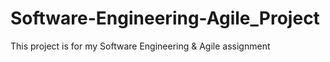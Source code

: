 # Software-Engineering-Agile_Project
This project is for my Software Engineering &amp; Agile assignment
